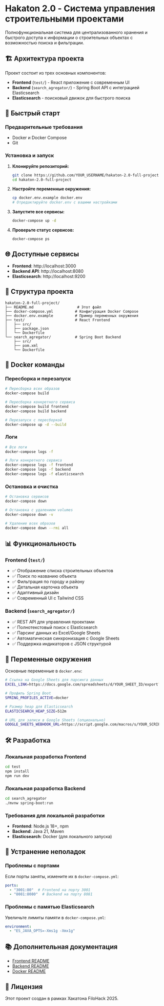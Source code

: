# Hakaton 2.0 - Система управления строительными проектами

Полнофункциональная система для централизованного хранения и быстрого доступа к информации о строительных объектах с возможностью поиска и фильтрации.

## 🏗️ Архитектура проекта

Проект состоит из трех основных компонентов:

- **Frontend** (`test/`) - React приложение с современным UI
- **Backend** (`search_agregator/`) - Spring Boot API с интеграцией Elasticsearch  
- **Elasticsearch** - поисковый движок для быстрого поиска

## 🚀 Быстрый старт

### Предварительные требования

- Docker и Docker Compose
- Git

### Установка и запуск

1. **Клонируйте репозиторий:**
   ```bash
   git clone https://github.com/YOUR_USERNAME/hakaton-2.0-full-project.git
   cd hakaton-2.0-full-project
   ```

2. **Настройте переменные окружения:**
   ```bash
   cp docker.env.example docker.env
   # Отредактируйте docker.env с вашими настройками
   ```

3. **Запустите все сервисы:**
   ```bash
   docker-compose up -d
   ```

4. **Проверьте статус сервисов:**
   ```bash
   docker-compose ps
   ```

## 🌐 Доступные сервисы

- **Frontend**: http://localhost:3000
- **Backend API**: http://localhost:8080
- **Elasticsearch**: http://localhost:9200

## 📁 Структура проекта

```
hakaton-2.0-full-project/
├── README.md                    # Этот файл
├── docker-compose.yml          # Конфигурация Docker Compose
├── docker.env.example          # Пример переменных окружения
├── test/                       # React Frontend
│   ├── src/
│   ├── package.json
│   └── Dockerfile
└── search_agregator/           # Spring Boot Backend
    ├── src/
    ├── pom.xml
    └── Dockerfile
```

## 🐳 Docker команды

### Пересборка и перезапуск
```bash
# Пересборка всех образов
docker-compose build

# Пересборка конкретного сервиса
docker-compose build frontend
docker-compose build backend

# Перезапуск с пересборкой
docker-compose up -d --build
```

### Логи
```bash
# Все логи
docker-compose logs -f

# Логи конкретного сервиса
docker-compose logs -f frontend
docker-compose logs -f backend
docker-compose logs -f elasticsearch
```

### Остановка и очистка
```bash
# Остановка сервисов
docker-compose down

# Остановка с удалением volumes
docker-compose down -v

# Удаление всех образов
docker-compose down --rmi all
```

## 📊 Функциональность

### Frontend (`test/`)
- ✅ Отображение списка строительных объектов
- ✅ Поиск по названию объекта
- ✅ Фильтрация по городу и району
- ✅ Детальная карточка объекта
- ✅ Адаптивный дизайн
- ✅ Современный UI с Tailwind CSS

### Backend (`search_agregator/`)
- ✅ REST API для управления проектами
- ✅ Полнотекстовый поиск с Elasticsearch
- ✅ Парсинг данных из Excel/Google Sheets
- ✅ Автоматическая синхронизация с Google Sheets
- ✅ Поддержка индикаторов с JSON структурой

## 📝 Переменные окружения

Основные переменные в `docker.env`:

```bash
# Ссылка на Google Sheets для парсинга данных
EXCEL_LINK=https://docs.google.com/spreadsheets/d/YOUR_SHEET_ID/export?format=xlsx

# Профиль Spring Boot
SPRING_PROFILES_ACTIVE=docker

# Размер heap для Elasticsearch
ELASTICSEARCH_HEAP_SIZE=512m

# URL для записи в Google Sheets (опционально)
GOOGLE_SHEETS_WEBHOOK_URL=https://script.google.com/macros/s/YOUR_SCRIPT_ID/exec
```

## 🛠️ Разработка

### Локальная разработка Frontend
```bash
cd test
npm install
npm run dev
```

### Локальная разработка Backend
```bash
cd search_agregator
./mvnw spring-boot:run
```

### Требования для локальной разработки
- **Frontend**: Node.js 18+, npm
- **Backend**: Java 21, Maven
- **Elasticsearch**: Docker (для локального запуска)

## 🐛 Устранение неполадок

### Проблемы с портами
Если порты заняты, измените их в `docker-compose.yml`:
```yaml
ports:
  - "3001:80"  # Frontend на порту 3001
  - "8081:8080"  # Backend на порту 8081
```

### Проблемы с памятью Elasticsearch
Увеличьте лимиты памяти в `docker-compose.yml`:
```yaml
environment:
  - "ES_JAVA_OPTS=-Xms1g -Xmx1g"
```

## 📚 Дополнительная документация

- [Frontend README](test/README.md)
- [Backend README](search_agregator/README.md)
- [Docker README](DOCKER_README.md)

## 📄 Лицензия

Этот проект создан в рамках Хакатона FiloHack 2025.
